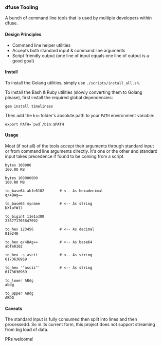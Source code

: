 ### dfuse Tooling

A bunch of command line tools that is used by multiple developers within dfuse.

#### Design Principles

- Command line helper utilities
- Accepts both standard input & command line arguments
- Script friendly output (one line of input equals one line of output is a good goal)

#### Install

To install the Golang utilities, simply use `./scripts/install_all.sh`.

To install the Bash & Ruby utilities (slowly converting them to Golang please), first
install the required global dependencies:

```
gem install timeliness
```

Then add the `bin` folder's absolute path to your `PATH` environment variable:

```
export PATH=`pwd`/bin:$PATH
```

#### Usage

Most (if not all) of the tools accept their arguments through standard input
or from command line arguments directly. It's one or the other and standard input
takes precedence if found to be coming from a script.

```
bytes 100000
100.00 KB

bytes 100000000
100.00 MB

to_base64 abfe0102       # <-- As hexadecimal
q/4BAg==

to_base64 myname         # <-- As string
bXluYW1l

to_bigint 11e1a300
236771705847092

to_hex 123456            # <-- As decimal
01e240

to_hex q/4BAg==          # <-- As base64
abfe0102

to_hex -s ascii          # <-- As string
6173636969

to_hex '"ascii"'         # <-- As string
6173636969

to_lower ABdg
abdg

to_upper ABdg
ABDG
```

#### Caveats

The standard input is fully consumed then split into lines and then processedd. So in
its current form, this project does not support streaming from big load of data.

PRs welcome!
